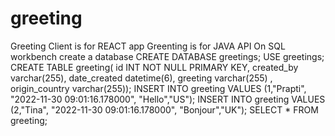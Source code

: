 # greeting

Greeting Client is for REACT app
Greenting is for JAVA API
On SQL workbench create a database 
 CREATE DATABASE greetings;
   USE greetings;
 CREATE TABLE greeting(
      id INT NOT NULL PRIMARY KEY,
      created_by varchar(255),
      date_created datetime(6),
      greeting varchar(255) ,
      origin_country varchar(255));
 INSERT INTO greeting VALUES (1,"Prapti", "2022-11-30 09:01:16.178000", "Hello","US");
 INSERT INTO greeting VALUES (2,"Tina", "2022-11-30 09:01:16.178000", "Bonjour","UK");
 SELECT * FROM greeting;  

